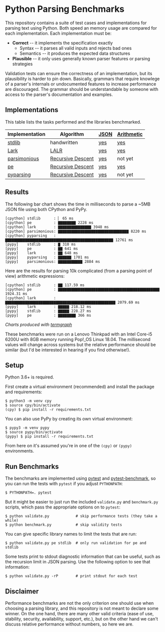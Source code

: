 # Python Parsing Benchmarks

This repository contains a suite of test cases and implementations for
parsing text using Python. Both speed an memory usage are compared for
each implementation. Each implementation must be:

* **Correct** -- it implements the specification exactly
  - Syntax -- it parses all valid inputs and rejects bad ones
  - Semantics -- it produces the expected data structures
* **Plausible** -- it only uses generally known parser features or
  parsing strategies

Validation tests can ensure the correctness of an implementation, but
its plausibility is harder to pin down. Basically, grammars that
require knowlege of a parser's internals or undocumented features to
increase performance are discouraged. The grammar should be
understandable by someone with access to the parser's documentation
and examples.


## Implementations

This table lists the tasks performed and the libraries benchmarked.

| Implementation | Algorithm           | [JSON]                   | [Arithmetic]             |
| -------------- | ------------------- | ------------------------ | ---------------------    |
| [stdlib]       | handwritten         | [yes][stdlib-json]       | [yes][stdlib-arithmetic] |
| [Lark]         | [LALR]              | [yes][Lark-json]         | [yes][lark-arithmetic]   |
| [parsimonious] | [Recursive Descent] | [yes][parsimonious-json] | not yet                  |
| [pe]           | [Recursive Descent] | [yes][pe-json]           | [yes][pe-arithmetic]     |
| [pyparsing]    | [Recursive Descent] | [yes][pyparsing-json]    | not yet                  |


[stdlib]: https://docs.python.org/3/
[Lark]: https://github.com/lark-parser/lark
[parsimonious]: https://github.com/erikrose/parsimonious
[pe]: https://github.com/goodmami/pe
[pyparsing]: https://github.com/pyparsing/pyparsing/

[JSON]: tasks/json.md
[Arithmetic]: tasks/arithmetic.md

[stdlib-json]: bench/stdlib/json.py
[Lark-json]: bench/lark/json.py
[parsimonious-json]: bench/parsimonious/json.py
[pe-json]: bench/pe/json.py
[pyparsing-json]: bench/pyparsing/json.py

[stdlib-arithmetic]: bench/stdlib/arithmetic.py
[Lark-arithmetic]: bench/lark/arithmetic.py
[pe-arithmetic]: bench/pe/arithmetic.py

[LALR]: https://en.wikipedia.org/wiki/LALR_parser
[Recursive Descent]: https://en.wikipedia.org/wiki/Recursive_descent_parser

## Results

The following bar chart shows the time in milliseconds to parse a ~5MB
JSON file using both CPython and PyPy.

```
[cpython] stdlib      : ▏ 65 ms
[cpython] pe          : ▇▇▇▇▇▇▇▇ 2228 ms
[cpython] lark        : ▇▇▇▇▇▇▇▇▇▇▇▇▇▇▇ 3948 ms
[cpython] parsimonious: ▇▇▇▇▇▇▇▇▇▇▇▇▇▇▇▇▇▇▇▇▇▇▇▇▇▇▇▇▇▇▇▇ 8220 ms
[cpython] pyparsing   : ▇▇▇▇▇▇▇▇▇▇▇▇▇▇▇▇▇▇▇▇▇▇▇▇▇▇▇▇▇▇▇▇▇▇▇▇▇▇▇▇▇▇▇▇▇▇▇▇▇ 12761 ms
[pypy]    stdlib      : ▇ 310 ms
[pypy]    pe          : ▇▇ 641 ms
[pypy]    lark        : ▇▇ 648 ms
[pypy]    pyparsing   : ▇▇▇▇▇▇ 1701 ms
[pypy]    parsimonious: ▇▇▇▇▇▇▇▇▇▇▇ 2884 ms
```

Here are the results for parsing 10k complicated (from a parsing point
of view) arithmetic expressions:


```
[cpython] stdlib      : ▇▇ 117.59 ms
[cpython] pe          : ▇▇▇▇▇▇▇▇▇▇▇▇▇▇▇▇▇▇▇▇▇▇▇▇▇▇▇▇▇▇▇▇▇▇▇▇▇▇▇▇▇▇▇▇▇▇ 1924.31 ms
[cpython] lark        : ▇▇▇▇▇▇▇▇▇▇▇▇▇▇▇▇▇▇▇▇▇▇▇▇▇▇▇▇▇▇▇▇▇▇▇▇▇▇▇▇▇▇▇▇▇▇▇▇▇▇ 2079.69 ms
[pypy]    lark        : ▇▇▇▇▇ 218.12 ms
[pypy]    stdlib      : ▇▇▇▇▇ 228.27 ms
[pypy]    pe          : ▇▇▇▇▇▇▇▇ 366 ms
```

*Charts produced with [termgraph](https://github.com/mkaz/termgraph)*

These benchmarks were run on a Lenovo Thinkpad with an Intel Core-i5
6200U with 8GB memory running Pop!_OS Linux 18.04. The millisecond
values will change across systems but the relative performance should
be similar (but I'd be interested in hearing if you find otherwise!).

## Setup

Python 3.6+ is required.

First create a virtual environment (recommended) and install the
package and requirements:

``` console
$ python3 -m venv cpy
$ source cpy/bin/activate
(cpy) $ pip install -r requirements.txt
```

You can also use PyPy by creating its own virtual environment:

``` console
$ pypy3 -m venv pypy
$ source pypy/bin/activate
(pypy) $ pip install -r requirements.txt
```

From here on it's assumed you're in one of the `(cpy)` or `(pypy)` environments.

## Run Benchmarks

The benchmarks are implemented using [pytest](https://pytest.org) and
[pytest-benchmark](https://github.com/ionelmc/pytest-benchmark), so
you can run the tests with `pytest` if you adjust `PYTHONPATH`:

``` console
$ PYTHONPATH=. pytest
```

But it might be easier to just run the included `validate.py` and
`benchmark.py` scripts, which pass the appropriate options on to
`pytest`:

``` console
$ python validate.py            # skip performance tests (they take a while)
$ python benchmark.py           # skip validity tests
```

You can give specific library names to limit the tests that are run:

``` console
$ python validate.py pe stdlib  # only run validation for pe and stdlib
```

Some tests print to stdout diagnostic information that can be useful,
such as the recursion limit in JSON parsing. Use the following option to see that information:

``` console
$ python validate.py -rP        # print stdout for each test
```


## Disclaimer

Performance benchmarks are not the only criterion one should use when
choosing a parsing library, and this repository is not meant to
declare some winner. On the one hand, there are many other valid
criteria (ease of use, stability, security, availability, support,
etc.), but on the other hand we can't discuss relative performance
without numbers, so here we are.
